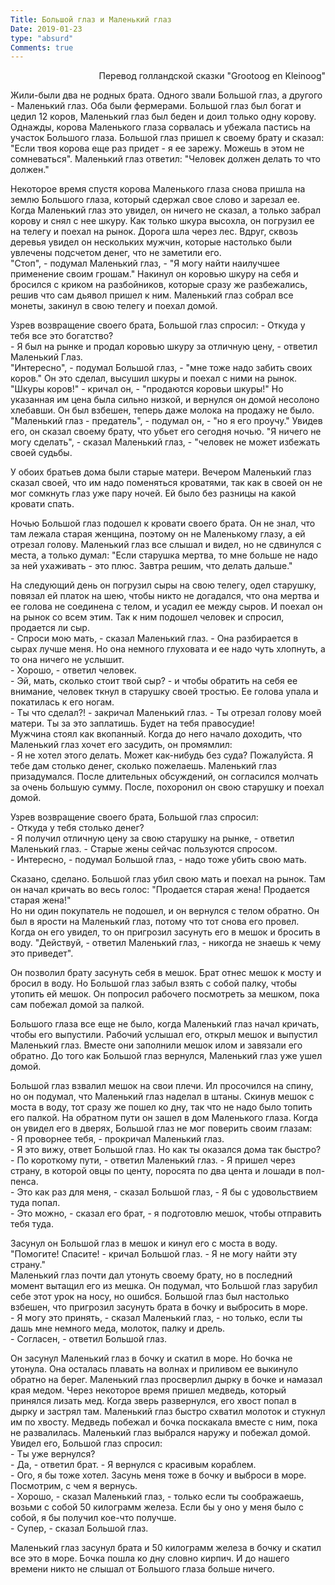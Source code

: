 ```yaml
---
Title: Большой глаз и Маленький глаз
Date: 2019-01-23
type: "absurd"
Comments: true
---
```



<div style="text-align: right"> Перевод голландской сказки "Grootoog en Kleinoog"</div>


Жили-были два не родных брата. Одного звали Большой глаз, а другого -  Маленький глаз. Оба были фермерами. Большой глаз был богат и цедил 12 коров, Маленький глаз был беден и доил только одну корову. Однажды, корова Маленького глаза сорвалась и убежала пастись на участок Большого глаза. Большой глаз пришел к своему брату и сказал: "Если твоя корова еще раз придет - я ее зарежу. Можешь в этом не сомневаться". Маленький глаз ответил: "Человек должен делать то что должен."

Некоторое время спустя корова Маленького глаза снова пришла на землю Большого глаза, который сдержал свое слово и зарезал ее. Когда Маленький глаз это увидел, он ничего не сказал, а только забрал корову и снял с нее шкуру. Как только шкура высохла, он погрузил ее на телегу и поехал на рынок. Дорога шла через лес. Вдруг, сквозь деревья увидел он нескольких мужчин, которые настолько были увлечены подсчетом денег, что не заметили его.  
"Стоп", - подумал Маленький глаз, - "Я могу найти наилучшее применение своим грошам." Накинул он коровью шкуру на себя и бросился с криком на разбойников, которые сразу же разбежались, решив что сам дьявол пришел к ним. Маленький глаз собрал все монеты, закинул в свою телегу и поехал домой.

Узрев возвращение своего брата, Большой глаз спросил:
\- Откуда у тебя все это богатство?  
\- Я был на рынке и продал коровью шкуру за отличную цену, - ответил Маленький Глаз.  
"Интересно", - подумал Большой глаз, - "мне тоже надо забить своих коров." Он это сделал, высушил шкуры и поехал с ними на рынок.  
"Шкуры коров!" - кричал он, - "продаются коровьи шкуры!" Но указанная им цена была сильно низкой, и вернулся он домой несолоно хлебавши. Он был взбешен, теперь даже молока на продажу не было. "Маленький глаз - предатель", - подумал он, - "но я его проучу." Увидев его, он сказал своему брату, что убьет его сегодня ночью. "Я ничего не могу сделать", - сказал Маленький глаз, - "человек не может избежать своей судьбы.

У обоих братьев дома были старые матери. Вечером Маленький глаз сказал своей, что им надо поменяться кроватями, так как в своей он не мог сомкнуть глаз уже пару ночей. Ей было без разницы на какой кровати спать.

Ночью Большой глаз подошел к кровати своего брата. Он не знал, что там лежала старая женщина, поэтому он не Маленькому глазу, а ей отрезал голову. Маленький глаз все слышал и видел, но не сдвинулся с места, а только думал: "Если старушка мертва, то мне больше не надо за ней ухаживать - это плюс. Завтра решим, что делать дальше."

На следующий день он погрузил сыры на свою телегу, одел старушку, повязал ей платок на шею, чтобы никто не догадался, что она мертва и ее голова не соединена с телом, и усадил ее между сыров. И поехал он на рынок со всем этим. Так к ним подошел человек и спросил, продается ли сыр.  
\- Спроси мою мать, - сказал Маленький глаз. - Она разбирается в сырах лучше меня. Но она немного глуховата и ее надо чуть хлопнуть, а то она ничего не услышит.  
\- Хорошо, - ответил человек.  
\- Эй, мать, сколько стоит твой сыр? - и чтобы обратить на себя ее внимание, человек ткнул в старушку своей тростью. Ее голова упала и покатилась к его ногам.  
\- Ты что сделал?! - закричал Маленький глаз. - Ты отрезал голову моей матери. Ты за это заплатишь. Будет на тебя правосудие!  
Мужчина стоял как вкопанный. Когда до него начало доходить, что Маленький глаз хочет его засудить, он промямлил:  
\- Я не хотел этого делать. Может как-нибудь без суда? Пожалуйста. Я тебе дам столько денег, сколько пожелаешь. Маленький глаз призадумался. После длительных обсуждений, он согласился молчать за очень большую сумму. После, похоронил он свою старушку и поехал домой.

Узрев возвращение своего брата, Большой глаз спросил:  
\- Откуда у тебя столько денег?  
\- Я получил отличную цену за свою старушку на рынке, - ответил Маленький глаз. - Старые жены сейчас пользуются спросом.  
\- Интересно, - подумал Большой глаз, - надо тоже убить свою мать.

Сказано, сделано. Большой глаз убил свою мать и поехал на рынок. Там он начал кричать во весь голос: "Продается старая жена! Продается старая жена!"  
Но ни один покупатель не подошел, и он вернулся с телом обратно. Он был в ярости на Маленький глаз, потому что тот снова его провел. Когда он его увидел, то он пригрозил засунуть его в мешок и бросить в воду. "Действуй, - ответил Маленький глаз, - никогда не знаешь к чему это приведет".

Он позволил брату засунуть себя в мешок. Брат отнес мешок к мосту и бросил в воду. Но Большой глаз забыл взять с собой палку, чтобы утопить ей мешок. Он попросил рабочего посмотреть за мешком, пока сам побежал домой за палкой.

Большого глаза все еще не было, когда Маленький глаз начал кричать, чтобы его выпустили. Рабочий услышал его, открыл мешок и выпустил Маленький глаз. Вместе они заполнили мешок илом и завязали его обратно. До того как Большой глаз вернулся, Маленький глаз уже ушел домой.

Большой глаз взвалил мешок на свои плечи. Ил просочился на спину, но он подумал, что Маленький глаз наделал в штаны. Скинув мешок с моста в воду, тот сразу же пошел ко дну, так что не надо было топить его палкой. На обратном пути он зашел в дом Маленького глаза. Когда он увидел его в дверях, Большой глаз не мог поверить своим глазам:  
\- Я проворнее тебя, - прокричал Маленький глаз.  
\- Я это вижу, ответ Большой глаз. Но как ты оказался дома так быстро?  
\- По короткому пути, - ответил Маленький глаз. - Я пришел через страну, в которой овцы по центу, поросята по два цента и лошади в пол-пенса.  
\- Это как раз для меня, - сказал Большой глаз, - Я бы с удовольствием туда попал.  
\- Это можно, - сказал его брат, - я подготовлю мешок, чтобы отправить тебя туда.

Засунул он Большой глаз в мешок и кинул его с моста в воду. "Помогите! Спасите! - кричал Большой глаз. - Я не могу найти эту страну."  
Маленький глаз почти дал утонуть своему брату, но в последний момент вытащил его из мешка. Он подумал, что Большой глаз зарубил себе этот урок на носу, но ошибся. Большой глаз был настолько взбешен, что пригрозил засунуть брата в бочку и выбросить в море.  
\- Я могу это принять, - сказал Маленький глаз, - но только, если ты дашь мне немного меда, молоток, палку и дрель.  
\- Согласен, - ответил Большой глаз.

Он засунул Маленький глаз в бочку и скатил в море. Но бочка не утонула. Она осталась плавать на волнах и приливом ее выкинуло обратно на берег. Маленький глаз просверлил дырку в бочке и намазал края медом. Через некоторое время пришел медведь, который принялся лизать мед. Когда зверь развернулся, его хвост попал в дырку и застрял там. Маленький глаз быстро схватил молоток и стукнул им по хвосту. Медведь побежал и бочка поскакала вместе с ним, пока не развалилась. Маленький глаз выбрался наружу и побежал домой. Увидел его, Большой глаз спросил:  
\- Ты уже вернулся?    
\- Да, - ответил брат. - Я вернулся с красивым кораблем.  
\- Ого, я бы тоже хотел. Засунь меня тоже в бочку и выброси в море. Посмотрим, с чем я вернусь.  
\- Хорошо, - сказал Маленький глаз, - только если ты соображаешь, возьми с собой 50 килограмм железа. Если бы у оно у меня было с собой, я бы получил кое-что получше.  
\- Супер, - сказал Большой глаз.

Маленький глаз засунул брата и 50 килограмм железа в бочку и скатил все это в море. Бочка пошла ко дну словно кирпич. И до нашего времени никто не слышал от Большого глаза больше ничего.
